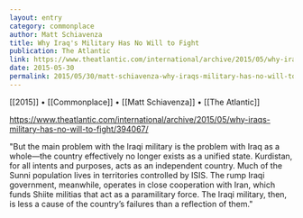 ```yaml
---
layout: entry
category: commonplace
author: Matt Schiavenza
title: Why Iraq's Military Has No Will to Fight
publication: The Atlantic
link: https://www.theatlantic.com/international/archive/2015/05/why-iraqs-military-has-no-will-to-fight/394067/
date: 2015-05-30
permalink: 2015/05/30/matt-schiavenza-why-iraqs-military-has-no-will-to-fight
---
```


[[2015]] • [[Commonplace]] • [[Matt Schiavenza]] • [[The Atlantic]] 

https://www.theatlantic.com/international/archive/2015/05/why-iraqs-military-has-no-will-to-fight/394067/

"But the main problem with the Iraqi military is the problem with Iraq as a whole—the country effectively no longer exists as a unified state. Kurdistan, for all intents and purposes, acts as an independent country. Much of the Sunni population lives in territories controlled by ISIS. The rump Iraqi government, meanwhile, operates in close cooperation with Iran, which funds Shiite militias that act as a paramilitary force. The Iraqi military, then, is less a cause of the country’s failures than a reflection of them."
 
 
